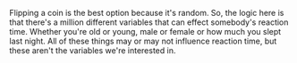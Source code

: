 Flipping a coin is the best option because it's random. So, the logic here is
that there's a million different variables that can effect somebody's reaction
time. Whether you're old or young, male or female or how much you slept last
night. All of these things may or may not influence reaction time, but these
aren't the variables we're interested in.
